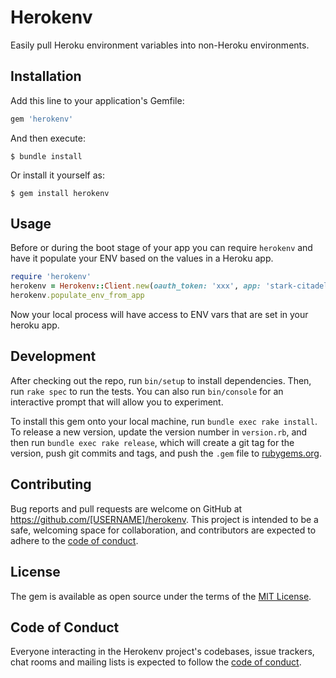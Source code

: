 # Herokenv

Easily pull Heroku environment variables into non-Heroku environments.

## Installation

Add this line to your application's Gemfile:

```ruby
gem 'herokenv'
```

And then execute:

    $ bundle install

Or install it yourself as:

    $ gem install herokenv

## Usage

Before or during the boot stage of your app you can require `herokenv` and have it populate your ENV
based on the values in a Heroku app.

```ruby
require 'herokenv'
herokenv = Herokenv::Client.new(oauth_token: 'xxx', app: 'stark-citadel-2145')
herokenv.populate_env_from_app
```

Now your local process will have access to ENV vars that are set in your heroku app.

## Development

After checking out the repo, run `bin/setup` to install dependencies. Then, run `rake spec` to run the tests. You can also run `bin/console` for an interactive prompt that will allow you to experiment.

To install this gem onto your local machine, run `bundle exec rake install`. To release a new version, update the version number in `version.rb`, and then run `bundle exec rake release`, which will create a git tag for the version, push git commits and tags, and push the `.gem` file to [rubygems.org](https://rubygems.org).

## Contributing

Bug reports and pull requests are welcome on GitHub at https://github.com/[USERNAME]/herokenv. This project is intended to be a safe, welcoming space for collaboration, and contributors are expected to adhere to the [code of conduct](https://github.com/[USERNAME]/herokenv/blob/master/CODE_OF_CONDUCT.md).


## License

The gem is available as open source under the terms of the [MIT License](https://opensource.org/licenses/MIT).

## Code of Conduct

Everyone interacting in the Herokenv project's codebases, issue trackers, chat rooms and mailing lists is expected to follow the [code of conduct](https://github.com/[USERNAME]/herokenv/blob/master/CODE_OF_CONDUCT.md).
